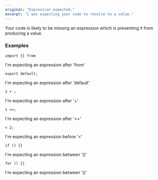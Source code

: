 ```yaml
---
original: "Expression expected."
excerpt: "I was expecting your code to resolve to a value."
---
```


Your code is likely to be missing an expression which is preventing it from producing a value.

### Examples


`import {} from` 

I'm expecting an expression after 'from'

`export default;` 

I'm expecting an expression after 'default'

`1 + ;`

I'm expecting an expression after '+'

`1 >=;`           

I'm expecting an expression after '>='

`< 2;`      

I'm expecting an expression before '<'

`if () {}`        

I'm expecting an expression between '()'

`for () {}`   

I'm expecting an expression between '()'